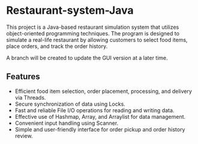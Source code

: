 # Restaurant-system-Java
This project is a Java-based restaurant simulation system that utilizes object-oriented programming techniques. The program is designed to simulate a real-life restaurant by allowing customers to select food items, place orders, and track the order history.

A branch will be created to update the GUI version at a later time.


<h2>Features</h2>
<ul>
<li>Efficient food item selection, order placement, processing, and delivery via Threads.</li>
<li>Secure synchronization of data using Locks.</li>
<li>Fast and reliable File I/O operations for reading and writing data.</li>
<li>Effective use of Hashmap, Array, and Arraylist for data management.</li>
<li>Convenient input handling using Scanner.</li>
<li>Simple and user-friendly interface for order pickup and order history review.</li>
</ul>
